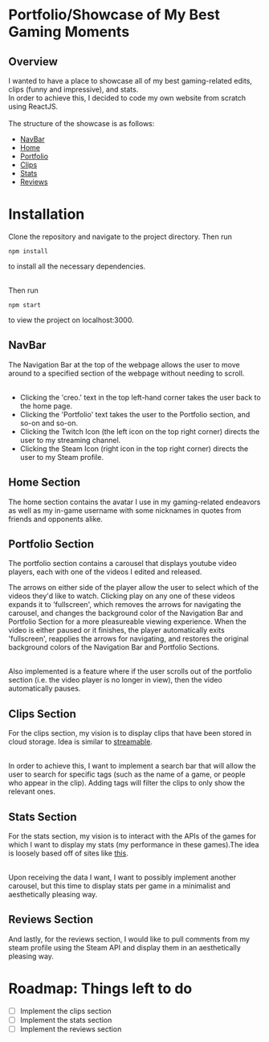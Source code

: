 # Portfolio/Showcase of My Best Gaming Moments

## Overview

I wanted to have a place to showcase all of my best gaming-related edits, clips (funny and impressive), and stats. </br>
In order to achieve this, I decided to code my own website from scratch using ReactJS. </br></br>
The structure of the showcase is as follows: 

* [NavBar](#navbar)
* [Home](#home-section)
* [Portfolio](#portfolio-section)
* [Clips](#clips-section)
* [Stats](#stats-section)
* [Reviews](#reviews-section)

# Installation

Clone the repository and navigate to the project directory. Then run 
```
npm install
```
to install all the necessary dependencies.</br></br>

Then run
```
npm start
```
to view the project on localhost:3000.

## NavBar

The Navigation Bar at the top of the webpage allows the user to move around to a specified section of the webpage without needing to scroll.</br></br>

* Clicking the 'creo.' text in the top left-hand corner takes the user back to the home page.
* Clicking the 'Portfolio' text takes the user to the Portfolio section, and so-on and so-on.
* Clicking the Twitch Icon (the left icon on the top right corner) directs the user to my streaming channel.
* Clicking the Steam Icon (right icon in the top right corner) directs the user to my Steam profile.

## Home Section

The home section contains the avatar I use in my gaming-related endeavors as well as my in-game username with some nicknames 
in quotes from friends and opponents alike.

## Portfolio Section

The portfolio section contains a carousel that displays youtube video players, each with one of the videos I edited and released.</br>

The arrows on either side of the player allow the user to select which of the videos they'd like to watch.
Clicking play on any one of these videos expands it to 'fullscreen', which removes the arrows for navigating the carousel, and changes the background color of the Navigation Bar and Portfolio Section for a more pleasureable viewing experience. When the video is either paused or it finishes, the player automatically exits 'fullscreen', reapplies the arrows for navigating, and restores the original background colors of the Navigation Bar and Portfolio Sections. </br></br>

Also implemented is a feature where if the user scrolls out of the portfolio section (i.e. the video player is no longer in view), then the video automatically pauses. 

## Clips Section

For the clips section, my vision is to display clips that have been stored in cloud storage. Idea is similar to [streamable](https://streamable.com).</br></br>

In order to achieve this, I want to implement a search bar that will allow the user to search for specific tags (such as the name of a game, or people who appear in the clip). Adding tags will filter the clips to only show the relevant ones.

## Stats Section

For the stats section, my vision is to interact with the APIs of the games for which I want to display my stats (my performance in these games).The idea is loosely based off of sites like [this](https://tracker.gg).</br></br>

Upon receiving the data I want, I want to possibly implement another carousel, but this time to display stats per game in a minimalist and aesthetically pleasing way.

## Reviews Section

And lastly, for the reviews section, I would like to pull comments from my steam profile using the Steam API and display them in an aesthetically pleasing way.

# Roadmap: Things left to do

- [ ] Implement the clips section
- [ ] Implement the stats section
- [ ] Implement the reviews section
